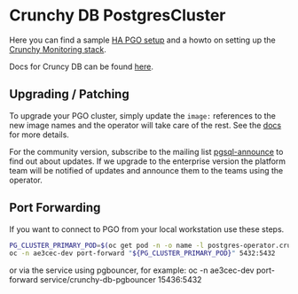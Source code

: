 # Crunchy DB PostgresCluster

Here you can find a sample [HA PGO setup](high-availablility/) and a howto on setting up the [Crunchy Monitoring stack](monitoring/).

Docs for Cruncy DB can be found [here](https://access.crunchydata.com/documentation/postgres-operator/v5/).

## Upgrading / Patching

To upgrade your PGO cluster, simply update the `image:` references to the new image names and the operator will take care of the rest. See the [docs](https://access.crunchydata.com/documentation/postgres-operator/5.0.4/tutorial/update-cluster/) for more details.

For the community version, subscribe to the mailing list [pgsql-announce](https://lists.postgresql.org/manage/) to find out about updates. If we upgrade to the enterprise version the platform team will be notified of updates and announce them to the teams using the operator.

## Port Forwarding

If you want to connect to PGO from your local workstation use these steps.

```bash
PG_CLUSTER_PRIMARY_POD=$(oc get pod -n -o name -l postgres-operator.crunchydata.com/cluster=,postgres-operator.crunchydata.com/role=master)
oc -n ae3cec-dev port-forward "${PG_CLUSTER_PRIMARY_POD}" 5432:5432
```
or via the service using pgbouncer, for example:
oc -n ae3cec-dev port-forward service/crunchy-db-pgbouncer 15436:5432
